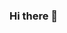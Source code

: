 ### Hi there 👋

<!--
**nuubmaster2000/nuubmaster2000** is a ✨ _special_ ✨ repository because its `README.md` (this file) appears on your GitHub profile.
[link:)](https://r.myohthegod.net/)
-->
